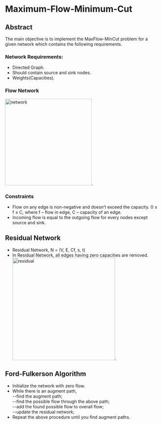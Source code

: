 # Maximum-Flow-Minimum-Cut
## Abstract
The main objective is to implement the MaxFlow-MinCut problem for a given network which contains the following requirements.
### Network Requirements: 
* Directed Graph.
* Should contain source and sink nodes.
* Weights(Capacities).
### Flow Network
<img width="282" alt="network" src="https://cloud.githubusercontent.com/assets/18632383/25983214/35fd787e-36b1-11e7-8bce-fd91202e5b88.png">.

### Constraints
* Flow on any edge is non-negative and doesn’t exceed the capacity.
     0 ≤ f ≤ C, where f – flow in edge, C – capacity of an edge.
* Incoming flow is equal to the outgoing flow for every nodes except source and sink.

## Residual Network
* Residual Network, N = (V, E, Cf, s, t)
* In Residual Network, all edges having zero capacities are removed.
<img width="334" alt="residual" src="https://cloud.githubusercontent.com/assets/18632383/25983586/c0f408ec-36b3-11e7-886e-6798f1d47898.png">.
## Ford-Fulkerson Algorithm
* Initialize the network with zero flow.
* While there is an augment path,<br />
--find the augment path;<br />
--find the possible flow through the above path;<br />
--add the found possible flow to overall flow; <br />
--update the residual network;
* Repeat the above procedure until you find augment paths.


